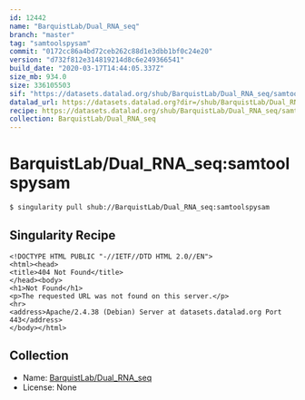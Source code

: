 ```yaml
---
id: 12442
name: "BarquistLab/Dual_RNA_seq"
branch: "master"
tag: "samtoolspysam"
commit: "0172cc86a4bd72ceb262c88d1e3dbb1bf0c24e20"
version: "d732f812e314819214d8c6e249366541"
build_date: "2020-03-17T14:44:05.337Z"
size_mb: 934.0
size: 336105503
sif: "https://datasets.datalad.org/shub/BarquistLab/Dual_RNA_seq/samtoolspysam/2020-03-17-0172cc86-d732f812/d732f812e314819214d8c6e249366541.sif"
datalad_url: https://datasets.datalad.org?dir=/shub/BarquistLab/Dual_RNA_seq/samtoolspysam/2020-03-17-0172cc86-d732f812/
recipe: https://datasets.datalad.org/shub/BarquistLab/Dual_RNA_seq/samtoolspysam/2020-03-17-0172cc86-d732f812/Singularity
collection: BarquistLab/Dual_RNA_seq
---
```


# BarquistLab/Dual_RNA_seq:samtoolspysam

```bash
$ singularity pull shub://BarquistLab/Dual_RNA_seq:samtoolspysam
```

## Singularity Recipe

```singularity
<!DOCTYPE HTML PUBLIC "-//IETF//DTD HTML 2.0//EN">
<html><head>
<title>404 Not Found</title>
</head><body>
<h1>Not Found</h1>
<p>The requested URL was not found on this server.</p>
<hr>
<address>Apache/2.4.38 (Debian) Server at datasets.datalad.org Port 443</address>
</body></html>
```

## Collection

 - Name: [BarquistLab/Dual_RNA_seq](https://github.com/BarquistLab/Dual_RNA_seq)
 - License: None

